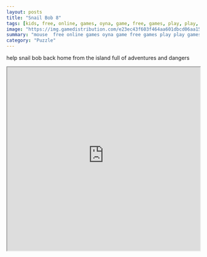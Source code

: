 ```yaml
---
layout: posts
title: "Snail Bob 8"
tags: [kids, free, online, games, oyna, game, free, games, play, play, games]
image: "https://img.gamedistribution.com/e23ec43f603f464aa601dbcd06aa1595.jpg"
summary: "mouse  free online games oyna game free games play play games"
category: "Puzzle"
---
```


help snail bob back home from the island full of adventures and dangers

<iframe width="100%" height="480px;" src="https://flash.gamedistribution.com?game=e23ec43f603f464aa601dbcd06aa1595"></iframe>